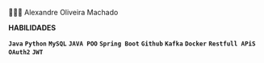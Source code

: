 👩🏻‍💻 Alexandre Oliveira Machado

**HABILIDADES**

**`Java`**
**`Python`**
**`MySQL`**
**`JAVA POO`**
**`Spring Boot`**
**`Github`**
**`Kafka`**
**`Docker`**
**`Restfull APiS`**
**`OAuth2`**
**`JWT`**





